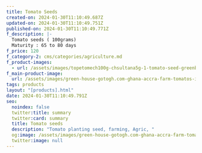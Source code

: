 ```yaml
---
title: Tomato Seeds
created-on: 2024-01-30T11:10:49.687Z
updated-on: 2024-01-30T11:10:49.751Z
published-on: 2024-01-30T11:10:49.771Z
f_description: |-
  Tomato seeds ( 100grams)
  Maturity : 65 to 80 days
f_price: 120
f_category-2: cms/categories/agriculture.md
f_product-images:
  - url: /assets/images/topetomech100g-chsultana5g-1-tomato-seed-greenbeanspghana-accra-farm-garden-gotogh.com-hacontender100g-1.jpg
f_main-product-image:
  url: /assets/images/green-house-gotogh.com-ghana-accra-farm-tomatos-in-seeds-lan-chang-farm-thailand-01.webp
tags: products
layout: "[products].html"
date: 2024-01-30T11:10:49.791Z
seo:
  noindex: false
  twitter:title: summary
  twitter:card: summary
  title: Tomato seeds
  description: "Tomato planting seed, farming, Agric, "
  og:image: /assets/images/green-house-gotogh.com-ghana-accra-farm-tomatos-in-seeds-lan-chang-farm-thailand-01.webp
  twitter:image: null
---
```

